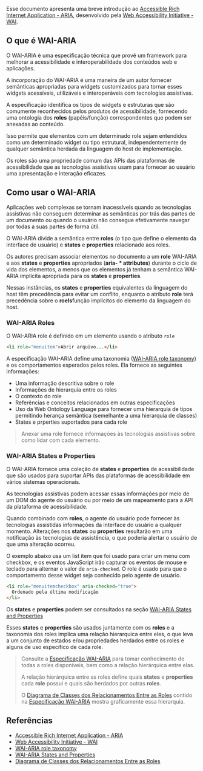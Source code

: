 Esse documento apresenta uma breve introdução ao [Accessible Rich Internet Application - ARIA][1], desenvolvido pela [Web Accessibility Initiative - WAI][2].

## O que é WAI-ARIA

O WAI-ARIA é uma especificação técnica que provê um framework para melhorar a acessibilidade e interoperabilidade dos conteúdos web e aplicações.

A incorporação do WAI-ARIA é uma maneira de um autor fornecer semânticas apropriadas para widgets customizados para tornar esses widgets acessíveis, utilizáveis e interoperáveis com tecnologias assistivas.

A especificação identifica os tipos de widgets e estruturas que são comumente reconhecidos pelos produtos de acessibilidade, fornecendo uma ontologia dos **roles** (papéis/função) correspondentes que podem ser anexadas ao conteúdo.

Isso permite que elementos com um determinado role sejam entendidos como um determinado widget ou tipo estrutural, independentemente de qualquer semântica herdada da linguagem do host de implementação.

Os roles são uma propriedade comum das APIs das plataformas de acessibilidade que as tecnologias assistivas usam para fornecer ao usuário uma apresentação e interação eficazes.

## Como usar o WAI-ARIA

Aplicações web complexas se tornam inacessíveis quando as tecnologias assistivas não conseguem determinar as semânticas por trás das partes de um documento ou quando o usuário não consegue efetivamente navegar por todas a suas partes de forma útil.

O WAI-ARIA divide a semântica entre **roles** (o tipo que define o elemento da interface de usuário) e **states** e **properties** relacionado aos roles.

Os autores precisam associar elementos no documento a um **role** WAI-ARIA e aos **states** e **properties** apropriados (**aria- \* attributes**) durante o ciclo de vida dos elementos, a menos que os elementos já tenham a semântica WAI-ARIA implícita apropriada para os **states** e **properties**.

Nessas instâncias, os **states** e **properties** equivalentes da linguagem do host têm precedência para evitar um conflito, enquanto o atributo **role** terá precedência sobre o **roels**função implícitos do elemento da linguagem do host.

### WAI-ARIA Roles

O WAI-ARIA role é definido em um elemento usando o atributo `role`

```html
<li role="menuitem">Abrir arquivo...</li>
```

A especificação WAI-ARIA define uma taxonomia ([WAI-ARIA role taxonomy][3]) e os comportamentos esperados pelos roles. Ela fornece as seguintes informações:

- Uma informação descritiva sobre o role
- Informações de hierarquia entre os roles
- O contexto do role
- Referências e conceitos relacionados em outras especificações
- Uso da Web Ontology Language para fornecer uma hierarquia
  de tipos permitindo herança semântica (semelhante a uma hierarquia de classes)
- States e prperties suportados para cada role

> Anexar uma role fornece informações às tecnologias assistivas sobre como lidar com cada elemento.

### WAI-ARIA States e Properties

O WAI-ARIA fornece uma coleção de **states** e **properties** de acessibilidade que são usados para suportar APIs das plataformas de acessibilidade em vários sistemas operacionais.

As tecnologias assistivas podem acessar essas informações por meio de um DOM do agente do usuário ou por meio de um mapeamento para a API da plataforma de acessibilidade.

Quando combinado com **roles**, o agente do usuário pode fornecer às tecnologias assistidas informações da interface do usuário a qualquer momento. Alterações nos **states** ou **properties** resultarão em uma notificação às tecnologias de assistência, o que poderia alertar o usuário de que uma alteração ocorreu.

O exemplo abaixo usa um list item que foi usado para criar um menu com checkbox, e os eventos JavaScript irão capturar os eventos de mouse e teclado para alternar o valor de `aria-checked`. O role é usado para que o comportamento desse widget seja conhecido pelo agente de usuário.

```html
<li role="menuitemcheckbox" aria-checked="true">
  Ordenado pela última modificação
</li>
```

Os **states** e **properties** podem ser consultados na seção [WAI-ARIA States and Properties][4]

Esses **states** e **properties** são usados juntamente com os **roles** e a taxonomia dos roles implica uma relação hierarquica entre eles, o que leva a um conjunto de estados e/ou propriedades herdados entre os roles e alguns de uso específico de cada role.

> Consulte a [Especificação WAI-ARIA][1] para tomar conhecimento de todas a roles disponíveis, bem como a relação hierárquica entre elas.
>
> A relação hierárquica entre as roles define quais **states** e **properties** cada **role** possui e quais são herdados por outras **roles**.
>
> O [Diagrama de Classes dos Relacionamentos Entre as Roles][5] contido na [Especificação WAI-ARIA][1] mostra graficamente essa hierarquia.

## Referências

- [Accessible Rich Internet Application - ARIA][1]
- [Web Accessibility Initiative - WAI][2]
- [WAI-ARIA role taxonomy][3]
- [WAI-ARIA States and Properties][4]
- [Diagrama de Classes dos Relacionamentos Entre as Roles][5]

[1]: https://www.w3.org/TR/wai-aria/
[2]: https://www.w3.org/WAI/
[3]: https://www.w3.org/TR/wai-aria/#role_definitions
[4]: https://www.w3.org/TR/wai-aria/#states_and_properties
[5]: https://www.w3.org/TR/wai-aria/img/rdf_model.svg
